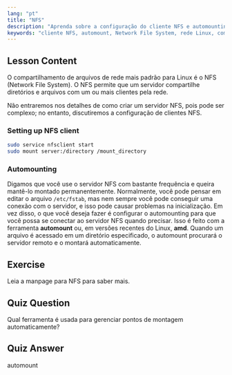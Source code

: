 ```yaml
---
lang: "pt"
title: "NFS"
description: "Aprenda sobre a configuração do cliente NFS e automounting no Linux. Entenda como se conectar a compartilhamentos de arquivos de rede e usar o automount para acesso contínuo."
keywords: "cliente NFS, automount, Network File System, rede Linux, comando mount, tutorial Linux, iniciante"
---
```


## Lesson Content

O compartilhamento de arquivos de rede mais padrão para Linux é o NFS (Network File System). O NFS permite que um servidor compartilhe diretórios e arquivos com um ou mais clientes pela rede.

Não entraremos nos detalhes de como criar um servidor NFS, pois pode ser complexo; no entanto, discutiremos a configuração de clientes NFS.

### Setting up NFS client

```bash
sudo service nfsclient start
sudo mount server:/directory /mount_directory
```

### Automounting

Digamos que você use o servidor NFS com bastante frequência e queira mantê-lo montado permanentemente. Normalmente, você pode pensar em editar o arquivo `/etc/fstab`, mas nem sempre você pode conseguir uma conexão com o servidor, e isso pode causar problemas na inicialização. Em vez disso, o que você deseja fazer é configurar o automounting para que você possa se conectar ao servidor NFS quando precisar. Isso é feito com a ferramenta **automount** ou, em versões recentes do Linux, **amd**. Quando um arquivo é acessado em um diretório especificado, o automount procurará o servidor remoto e o montará automaticamente.

## Exercise

Leia a manpage para NFS para saber mais.

## Quiz Question

Qual ferramenta é usada para gerenciar pontos de montagem automaticamente?

## Quiz Answer

automount
